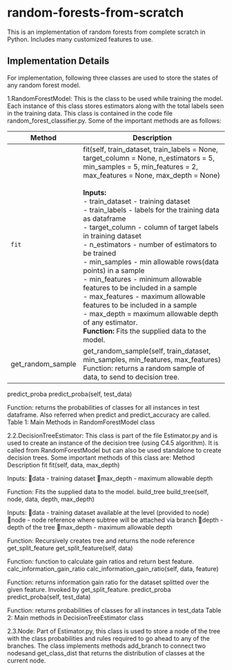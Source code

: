 # random-forests-from-scratch
This is an implementation of random forests from complete scratch in Python. Includes many customized features to use.

## Implementation Details

For implementation, following three classes are used to store the states of any random forest model.

1.RandomForestModel: This is the class to be used while training the model. Each instance of this class stores estimators along with the total 
labels seen in the training data. This class is contained in the code file random_forest_classifier.py. Some of the important methods are as follows:

| Method   | Description |
| --------- | --------------- |
| `fit` | fit(self, train_dataset, train_labels = None, target_column = None, n_estimators = 5, min_samples = 5, min_features = 2, max_features = None, max_depth = None)<br><br><b>Inputs:</b><br> - train_dataset - training dataset<br> - train_labels - labels for the training data as dataframe<br> - target_column - column of target labels in training dataset<br> - n_estimators - number of estimators to be trained<br> - min_samples - min allowable rows(data points) in a sample<br> - min_features - minimum allowable features to be included in a sample<br> - max_features - maximum allowable features to be included in a sample<br> - max_depth = maximum allowable depth of any estimator. <br><b>Function:</b> Fits the supplied data to the model. |
| get_random_sample	| get_random_sample(self, train_dataset, min_samples, min_features, max_features) Function: returns a random sample of data, to send to decision tree. | 



predict_proba	predict_proba(self, test_data)

Function: returns the probabilities of classes for all instances in test dataframe. Also referred when predict and predict_accuracy are called.
Table 1: Main Methods in RandomForestModel class

2.2.DecisionTreeEstimator: This class is part of the file Estimator.py and is used to create an instance of the decision tree (using C4.5 algorithm). It is called from RandomForestModel but can also be used standalone to create decision trees. Some important methods of this class are:
Method	Description
fit	fit(self, data, max_depth)

Inputs:
data - training dataset
max_depth - maximum allowable depth

Function: Fits the supplied data to the model.
build_tree	build_tree(self, node, data, depth, max_depth)

Inputs:
data - training dataset available at the level (provided to node)
node - node reference where subtree will be attached via branch
depth - depth of the tree
max_depth - maximum allowable depth

Function: Recursively creates tree and returns the node reference 
get_split_feature	get_split_feature(self, data)

Function: function to calculate gain ratios and return best feature.
calc_information_gain_ratio	calc_information_gain_ratio(self, data, feature)

Function: returns information gain ratio for the dataset splitted over the given feature. Invoked by get_split_feature.
predict_proba	predict_proba(self, test_data)

Function: returns probabilities of classes for all instances in test_data 
Table 2: Main methods in DecisionTreeEstimator class

2.3.Node: Part of Estimator.py, this class is used to store a node of the tree with the class probabilities and rules required to go ahead to any of the branches. The class implements methods add_branch to connect two nodesand get_class_dist that returns the distribution of classes at the current node.
